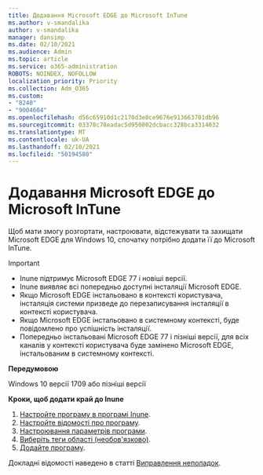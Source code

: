 ```yaml
---
title: Додавання Microsoft EDGE до Microsoft InTune
ms.author: v-smandalika
author: v-smandalika
manager: dansimp
ms.date: 02/10/2021
ms.audience: Admin
ms.topic: article
ms.service: o365-administration
ROBOTS: NOINDEX, NOFOLLOW
localization_priority: Priority
ms.collection: Adm_O365
ms.custom:
- "8240"
- "9004604"
ms.openlocfilehash: d56c65910d1c2170d3e0ce9676e913663701db96
ms.sourcegitcommit: 03378c78eadac5d950802dcbacc328bca3314032
ms.translationtype: MT
ms.contentlocale: uk-UA
ms.lasthandoff: 02/10/2021
ms.locfileid: "50194580"
---
```

# <a name="add-microsoft-edge-to-microsoft-intune"></a>Додавання Microsoft EDGE до Microsoft InTune

Щоб мати змогу розгортати, настроювати, відстежувати та захищати Microsoft EDGE для Windows 10, спочатку потрібно додати її до Microsoft InTune.

> [!IMPORTANT]
- Inune підтримує Microsoft EDGE 77 і новіші версії.
- Inune виявляє всі попередньо доступні інсталяції Microsoft EDGE.
- Якщо Microsoft EDGE інстальовано в контексті користувача, інсталяція системи призведе до перезаписування інсталяції в контексті користувача.
- Якщо Microsoft EDGE інстальовано в системному контексті, буде повідомлено про успішність інсталяції.
- Попередньо інстальовані Microsoft EDGE 77 і пізніші версії, для всіх каналів у контексті користувача буде замінено Microsoft EDGE, інстальованим в системному контексті.

**Передумовою**

Windows 10 версії 1709 або пізніші версії

**Кроки, щоб додати край до Inune**

1. [Настройте програму в програмі Inune](https://docs.microsoft.com/mem/intune/apps/apps-windows-edge).
2. [Настройте відомості про програму](https://docs.microsoft.com/mem/intune/apps/apps-windows-edge).
3. [Настроювання параметрів програми](https://docs.microsoft.com/mem/intune/apps/apps-windows-edge).
4. [Виберіть теги області (необов'язково)](https://docs.microsoft.com/mem/intune/apps/apps-windows-edge).
5. [Додайте програму](https://docs.microsoft.com/mem/intune/apps/apps-windows-edge).

Докладні відомості наведено в статті [Виправлення неполадок](https://docs.microsoft.com/mem/intune/apps/apps-windows-edge).




